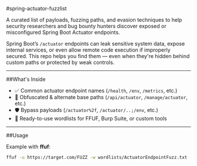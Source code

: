 #spring-actuator-fuzzlist

A curated list of payloads, fuzzing paths, and evasion techniques to help security researchers and bug bounty hunters discover exposed or misconfigured Spring Boot Actuator endpoints.

Spring Boot’s `/actuator` endpoints can leak sensitive system data, expose internal services, or even allow remote code execution if improperly secured. This repo helps you find them — even when they're hidden behind custom paths or protected by weak controls.

---

##What's Inside

- ✅ Common actuator endpoint names (`/health`, `/env`, `/metrics`, etc.)
- 🔀 Obfuscated & alternate base paths (`/api/actuator`, `/manage/actuator`, etc.)
- 🛡️ Bypass payloads (`/actuator%2f`, `/actuator/..;/env`, etc.)
- 🎯 Ready-to-use wordlists for FFUF, Burp Suite, or custom tools

---

##Usage

Example with **ffuf**:
```bash
ffuf -u https://target.com/FUZZ -w wordlists/ActuatorEndpointFuzz.txt -mc all
